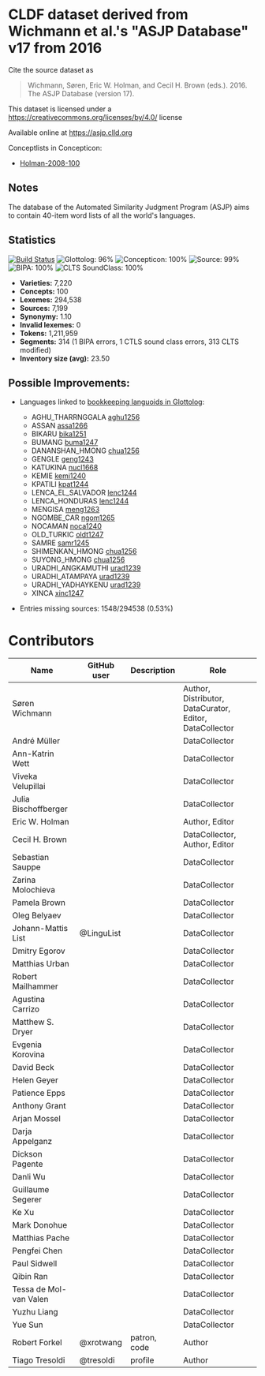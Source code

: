 # CLDF dataset derived from Wichmann et al.'s "ASJP Database" v17 from 2016

Cite the source dataset as

> Wichmann, Søren, Eric W. Holman, and Cecil H. Brown (eds.). 2016. The ASJP Database (version 17).

This dataset is licensed under a https://creativecommons.org/licenses/by/4.0/ license

Available online at https://asjp.clld.org


Conceptlists in Concepticon:
- [Holman-2008-100](https://concepticon.clld.org/contributions/Holman-2008-100)
## Notes

The database of the Automated Similarity Judgment Program (ASJP) aims to
contain 40-item word lists of all the world's languages.



## Statistics


[![Build Status](https://travis-ci.org/lexibank/asjp.svg?branch=master)](https://travis-ci.org/lexibank/asjp)
![Glottolog: 96%](https://img.shields.io/badge/Glottolog-96%25-green.svg "Glottolog: 96%")
![Concepticon: 100%](https://img.shields.io/badge/Concepticon-100%25-brightgreen.svg "Concepticon: 100%")
![Source: 99%](https://img.shields.io/badge/Source-99%25-brightgreen.svg "Source: 99%")
![BIPA: 100%](https://img.shields.io/badge/BIPA-100%25-brightgreen.svg "BIPA: 100%")
![CLTS SoundClass: 100%](https://img.shields.io/badge/CLTS%20SoundClass-100%25-brightgreen.svg "CLTS SoundClass: 100%")

- **Varieties:** 7,220
- **Concepts:** 100
- **Lexemes:** 294,538
- **Sources:** 7,199
- **Synonymy:** 1.10
- **Invalid lexemes:** 0
- **Tokens:** 1,211,959
- **Segments:** 314 (1 BIPA errors, 1 CTLS sound class errors, 313 CLTS modified)
- **Inventory size (avg):** 23.50

## Possible Improvements:

- Languages linked to [bookkeeping languoids in Glottolog](http://glottolog.org/glottolog/glottologinformation#bookkeepinglanguoids):
  - AGHU_THARRNGGALA [aghu1256](http://glottolog.org/resource/languoid/id/aghu1256)
  - ASSAN [assa1266](http://glottolog.org/resource/languoid/id/assa1266)
  - BIKARU [bika1251](http://glottolog.org/resource/languoid/id/bika1251)
  - BUMANG [buma1247](http://glottolog.org/resource/languoid/id/buma1247)
  - DANANSHAN_HMONG [chua1256](http://glottolog.org/resource/languoid/id/chua1256)
  - GENGLE [geng1243](http://glottolog.org/resource/languoid/id/geng1243)
  - KATUKINA [nucl1668](http://glottolog.org/resource/languoid/id/nucl1668)
  - KEMIE [kemi1240](http://glottolog.org/resource/languoid/id/kemi1240)
  - KPATILI [kpat1244](http://glottolog.org/resource/languoid/id/kpat1244)
  - LENCA_EL_SALVADOR [lenc1244](http://glottolog.org/resource/languoid/id/lenc1244)
  - LENCA_HONDURAS [lenc1244](http://glottolog.org/resource/languoid/id/lenc1244)
  - MENGISA [meng1263](http://glottolog.org/resource/languoid/id/meng1263)
  - NGOMBE_CAR [ngom1265](http://glottolog.org/resource/languoid/id/ngom1265)
  - NOCAMAN [noca1240](http://glottolog.org/resource/languoid/id/noca1240)
  - OLD_TURKIC [oldt1247](http://glottolog.org/resource/languoid/id/oldt1247)
  - SAMRE [samr1245](http://glottolog.org/resource/languoid/id/samr1245)
  - SHIMENKAN_HMONG [chua1256](http://glottolog.org/resource/languoid/id/chua1256)
  - SUYONG_HMONG [chua1256](http://glottolog.org/resource/languoid/id/chua1256)
  - URADHI_ANGKAMUTHI [urad1239](http://glottolog.org/resource/languoid/id/urad1239)
  - URADHI_ATAMPAYA [urad1239](http://glottolog.org/resource/languoid/id/urad1239)
  - URADHI_YADHAYKENU [urad1239](http://glottolog.org/resource/languoid/id/urad1239)
  - XINCA [xinc1247](http://glottolog.org/resource/languoid/id/xinc1247)


- Entries missing sources: 1548/294538 (0.53%)

# Contributors

Name | GitHub user | Description | Role
--- | --- | --- | ---
Søren Wichmann | | | Author, Distributor, DataCurator, Editor, DataCollector
André Müller | | | DataCollector
Ann-Katrin Wett | | | DataCollector
Viveka Velupillai | | | DataCollector
Julia Bischoffberger | | | DataCollector
Eric W. Holman | | | Author, Editor
Cecil H. Brown | | | DataCollector, Author, Editor
Sebastian Sauppe | | | DataCollector
Zarina Molochieva | | | DataCollector
Pamela Brown | | | DataCollector
Oleg Belyaev | | | DataCollector
Johann-Mattis List | @LinguList | | DataCollector
Dmitry Egorov | | | DataCollector
Matthias Urban | | | DataCollector
Robert Mailhammer | | | DataCollector
Agustina Carrizo | | | DataCollector
Matthew S. Dryer | | | DataCollector
Evgenia Korovina | | | DataCollector
David Beck | | | DataCollector
Helen Geyer | | | DataCollector
Patience Epps | | | DataCollector
Anthony Grant | | | DataCollector
Arjan Mossel | | | DataCollector
Darja Appelganz | | | DataCollector
Dickson Pagente | | | DataCollector
Danli Wu | | | DataCollector
Guillaume Segerer | | | DataCollector
Ke Xu | | | DataCollector
Mark Donohue | | | DataCollector
Matthias Pache | | | DataCollector
Pengfei Chen | | | DataCollector
Paul Sidwell | | | DataCollector
Qibin Ran | | | DataCollector
Tessa de Mol-van Valen | | | DataCollector
Yuzhu Liang | | | DataCollector
Yue Sun | | | DataCollector
Robert Forkel | @xrotwang | patron, code | Author
Tiago Tresoldi | @tresoldi | profile | Author


